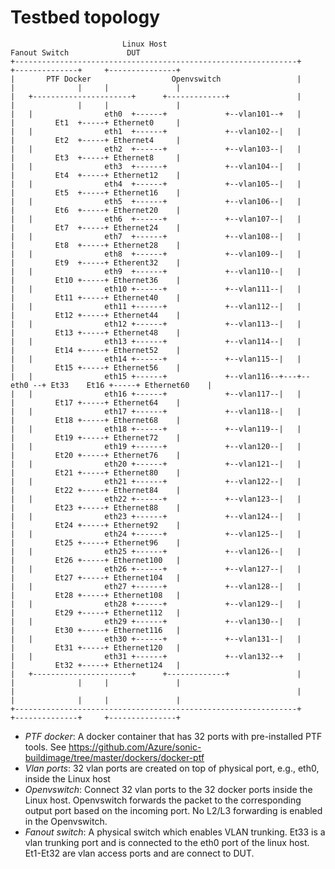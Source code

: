 # Testbed topology

                             Linux Host                                         Fanout Switch             DUT
    +---------------------------------------------------------------+          +--------------+     +---------------+
    |       PTF Docker                  Openvswitch                 |          |              |     |               |
    |   +----------------------+      +-------------+               |          |              |     |               |
    |   |                eth0  +------+             +--vlan101--+   |          |         Et1  +-----+ Ethernet0     |
    |   |                eth1  +------+             +--vlan102--|   |          |         Et2  +-----+ Ethernet4     |
    |   |                eth2  +------+             +--vlan103--|   |          |         Et3  +-----+ Ethernet8     |
    |   |                eth3  +------+             +--vlan104--|   |          |         Et4  +-----+ Ethernet12    |
    |   |                eth4  +------+             +--vlan105--|   |          |         Et5  +-----+ Ethernet16    |
    |   |                eth5  +------+             +--vlan106--|   |          |         Et6  +-----+ Ethernet20    |
    |   |                eth6  +------+             +--vlan107--|   |          |         Et7  +-----+ Ethernet24    |
    |   |                eth7  +------+             +--vlan108--|   |          |         Et8  +-----+ Ethernet28    |
    |   |                eth8  +------+             +--vlan109--|   |          |         Et9  +-----+ Etherent32    |
    |   |                eth9  +------+             +--vlan110--|   |          |         Et10 +-----+ Ethernet36    |
    |   |                eth10 +------+             +--vlan111--|   |          |         Et11 +-----+ Ethernet40    |
    |   |                eth11 +------+             +--vlan112--|   |          |         Et12 +-----+ Ethernet44    |
    |   |                eth12 +------+             +--vlan113--|   |          |         Et13 +-----+ Ethernet48    |
    |   |                eth13 +------+             +--vlan114--|   |          |         Et14 +-----+ Ethernet52    |
    |   |                eth14 +------+             +--vlan115--|   |          |         Et15 +-----+ Ethernet56    |
    |   |                eth15 +------+             +--vlan116--+---+-- eth0 --+ Et33    Et16 +-----+ Ethernet60    |
    |   |                eth16 +------+             +--vlan117--|   |          |         Et17 +-----+ Ethernet64    |
    |   |                eth17 +------+             +--vlan118--|   |          |         Et18 +-----+ Ethernet68    |
    |   |                eth18 +------+             +--vlan119--|   |          |         Et19 +-----+ Ethernet72    |
    |   |                eth19 +------+             +--vlan120--|   |          |         Et20 +-----+ Ethernet76    |
    |   |                eth20 +------+             +--vlan121--|   |          |         Et21 +-----+ Ethernet80    |
    |   |                eth21 +------+             +--vlan122--|   |          |         Et22 +-----+ Ethernet84    |
    | 	|                eth22 +------+             +--vlan123--|   |          |         Et23 +-----+ Ethernet88    |
    |   |                eth23 +------+             +--vlan124--|   |          |         Et24 +-----+ Ethernet92    |
    |   |                eth24 +------+             +--vlan125--|   |          |         Et25 +-----+ Ethernet96    |
    |   |                eth25 +------+             +--vlan126--|   |          |         Et26 +-----+ Ethernet100   |
    |   |                eth26 +------+             +--vlan127--|   |          |         Et27 +-----+ Ethernet104   |
    |   |                eth27 +------+             +--vlan128--|   |          |         Et28 +-----+ Ethernet108   |
    |   |                eth28 +------+             +--vlan129--|   |          |         Et29 +-----+ Ethernet112   |
    |   |                eth29 +------+             +--vlan130--|   |          |         Et30 +-----+ Ethernet116   |
    |   |                eth30 +------+             +--vlan131--|   |          |         Et31 +-----+ Ethernet120   |
    |   |                eth31 +------+             +--vlan132--+   |          |         Et32 +-----+ Ethernet124   |
    |   +----------------------+      +-------------+               |          |              |     |               | 
    |                                                               |          |              |     |               |
    +---------------------------------------------------------------+          +--------------+     +---------------+

- *PTF docker*: A docker container that has 32 ports with pre-installed PTF tools. See https://github.com/Azure/sonic-buildimage/tree/master/dockers/docker-ptf
- *Vlan ports*: 32 vlan ports are created on top of physical port, e.g., eth0, inside the Linux host
- *Openvswitch*: Connect 32 vlan ports to the 32 docker ports inside the Linux host. Openvswitch forwards the packet to the corresponding output port based on the incoming port. No L2/L3 forwarding is enabled in the Openvswitch.
- *Fanout switch*: A physical switch which enables VLAN trunking. Et33 is a vlan trunking port and is connected to the eth0 port of the linux host. Et1-Et32 are vlan access ports and are connect to DUT.
